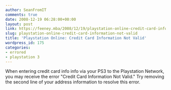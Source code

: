 ```yaml
---
author: SeanFromIT
comments: true
date: 2008-12-19 06:28:00+00:00
layout: post
link: https://feeney.mba/2008/12/19/playstation-online-credit-card-information-not-valid/
slug: playstation-online-credit-card-information-not-valid
title: 'Playstation Online: Credit Card Information Not Valid'
wordpress_id: 175
categories:
- errored
- playstation 3
---
```


When entering credit card info info via your PS3 to the Playstation Network, you may receive the error "Credit Card Information Not Valid." Try removing the second line of your address information to resolve this error.
